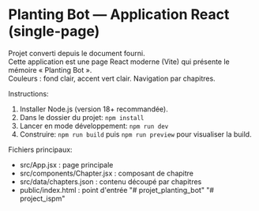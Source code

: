 # Planting Bot — Application React (single-page)
Projet converti depuis le document fourni.  
Cette application est une page React moderne (Vite) qui présente le mémoire « Planting Bot ».  
Couleurs : fond clair, accent vert clair. Navigation par chapitres.

Instructions:
1. Installer Node.js (version 18+ recommandée).
2. Dans le dossier du projet: `npm install`
3. Lancer en mode développement: `npm run dev`
4. Construire: `npm run build` puis `npm run preview` pour visualiser la build.

Fichiers principaux:
- src/App.jsx : page principale
- src/components/Chapter.jsx : composant de chapitre
- src/data/chapters.json : contenu découpé par chapitres
- public/index.html : point d'entrée
"# projet_planting_bot" 
"# project_ispm" 
